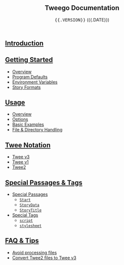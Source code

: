 <!-- ***********************************************************************************************
	Table of Contents
************************************************************************************************ -->
<nav role="navigation">
<header role="banner">
<h1>Tweego Documentation</h1>
<div><tt>{{.VERSION}}</tt> (<time datetime="{{.ISO_DATE}}">{{.DATE}}</time>)</div>
</header>

## [Introduction](#introduction)

## [Getting Started](#getting-started)

* [Overview](#getting-started-overview)
* [Program Defaults](#getting-started-program-defaults)
* [Environment Variables](#getting-started-environment-variables)
* [Story Formats](#getting-started-story-formats)

## [Usage](#usage)

* [Overview](#usage-overview)
* [Options](#usage-options)
* [Basic Examples](#usage-basic-examples)
* [File &amp; Directory Handling](#usage-file-and-directory-handling)

## [Twee Notation](#twee-notation)

* [Twee&nbsp;v3](#twee-notation-tweev3)
* [Twee&nbsp;v1](#twee-notation-tweev1)
* [Twee2](#twee-notation-twee2)

## [Special Passages &amp; Tags](#special)

* [Special Passages](#special-passages)
	* [`Start`](#special-passages-start)
	* [`StoryData`](#special-passages-storydata)
	* [`StoryTitle`](#special-passages-storytitle)
* [Special Tags](#special-tags)
	* [`script`](#special-tags-script)
	* [`stylesheet`](#special-tags-stylesheet)

## [FAQ &amp; Tips](#faq-and-tips)

* [Avoid processing files](#faq-and-tips-how-to-avoid-processing-files)
* [Convert Twee2 files to Twee&nbsp;v3](#faq-and-tips-how-to-convert-twee2-files-to-tweev3)

<div>&nbsp;</div>
</nav>
